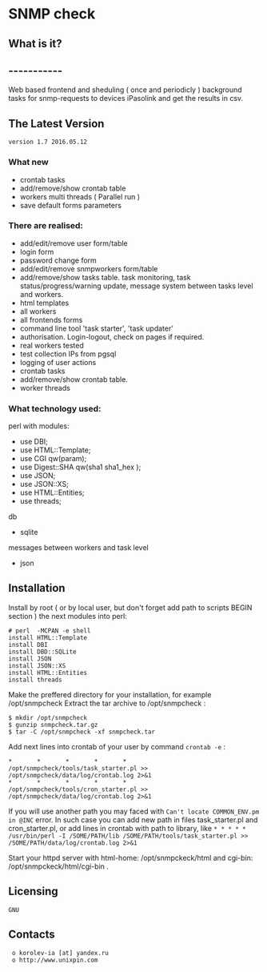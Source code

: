 #						SNMP check


##  What is it?
##  -----------
Web based frontend and sheduling ( once and periodicly ) background tasks for snmp-requests to devices iPasolink and get the results in csv. 



##  The Latest Version

	version 1.7 2016.05.12

### What new
- crontab tasks 
- add/remove/show crontab table
- workers multi threads ( Parallel run ) 
- save default forms parameters 
	
### There are realised:
- add/edit/remove user form/table
- login form
- password change form
- add/edit/remove snmpworkers form/table 
- add/remove/show tasks table. task monitoring, task status/progress/warning update, message system between tasks level and workers.
- html templates
- all workers
- all frontends forms
- command line tool 'task starter', 'task updater' 
- authorisation. Login-logout, check on pages if required.
- real workers tested
- test collection IPs from pgsql
- logging of user actions
- crontab tasks
- add/remove/show crontab table.
- worker threads 


### What technology used:

 perl with modules:  
 - use DBI;
 - use HTML::Template;
 - use CGI qw(param);
 - use Digest::SHA qw(sha1 sha1_hex );
 - use JSON;
 - use JSON::XS;
 - use HTML::Entities;
 - use threads;

 db  
 - sqlite

 messages between workers and task level  
 - json


## Installation

Install by root ( or by local user, but don't forget add path to scripts BEGIN section ) the next modules into perl:
```
# perl  -MCPAN -e shell
install HTML::Template
install DBI
install DBD::SQLite
install JSON
install JSON::XS
install HTML::Entities
install threads
```

Make the preffered directory for your installation, for example /opt/snmpcheck
Extract the tar archive to /opt/snmpcheck :
```
$ mkdir /opt/snmpcheck
$ gunzip snmpcheck.tar.gz
$ tar -C /opt/snmpcheck -xf snmpcheck.tar
```

Add next lines into crontab of your user by command `crontab -e` :
```
*       *       *       *       *       /opt/snmpcheck/tools/task_starter.pl >> /opt/snmpcheck/data/log/crontab.log 2>&1
*       *       *       *       *       /opt/snmpcheck/tools/cron_starter.pl >> /opt/snmpcheck/data/log/crontab.log 2>&1
```
If you will use another path you may faced with `Can't locate COMMON_ENV.pm in @INC` error. In such case you can add new path 
in files task_starter.pl and cron_starter.pl, or add lines in crontab with path to 
library, like `* * * * * /usr/bin/perl -I /SOME/PATH/lib /SOME/PATH/tools/task_starter.pl >> /SOME/PATH/data/log/crontab.log 2>&1`
 

Start your httpd server with html-home: /opt/snmpckeck/html and cgi-bin: /opt/snmpckeck/html/cgi-bin .


  Licensing
  ---------
	GNU

  Contacts
  --------

     o korolev-ia [at] yandex.ru
     o http://www.unixpin.com

	
